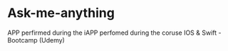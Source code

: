 # Ask-me-anything
APP perfirmed during the iAPP perfomed during the coruse IOS &amp; Swift - Bootcamp (Udemy)


